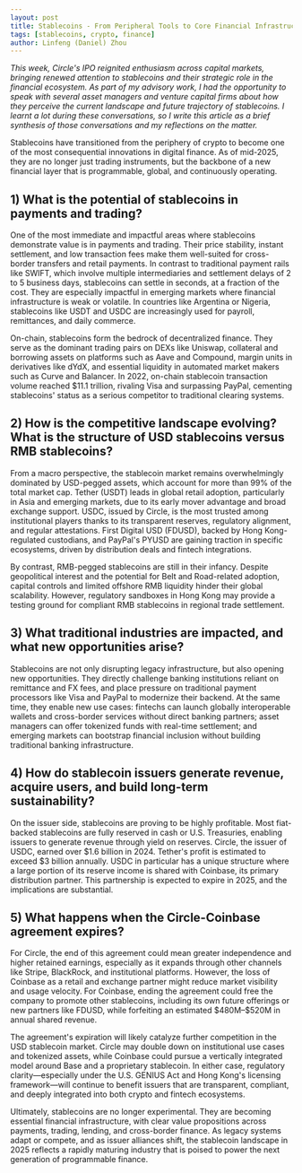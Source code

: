 ```yaml
---
layout: post
title: Stablecoins - From Peripheral Tools to Core Financial Infrastructure
tags: [stablecoins, crypto, finance]
author: Linfeng (Daniel) Zhou
---
```


*This week, Circle's IPO reignited enthusiasm across capital markets, bringing renewed attention to stablecoins and their strategic role in the financial ecosystem. As part of my advisory work, I had the opportunity to speak with several asset managers and venture capital firms about how they perceive the current landscape and future trajectory of stablecoins. I learnt a lot during these conversations, so I write this article as a brief synthesis of those conversations and my reflections on the matter.*

Stablecoins have transitioned from the periphery of crypto to become one of the most consequential innovations in digital finance. As of mid-2025, they are no longer just trading instruments, but the backbone of a new financial layer that is programmable, global, and continuously operating.

## 1) What is the potential of stablecoins in payments and trading?

One of the most immediate and impactful areas where stablecoins demonstrate value is in payments and trading. Their price stability, instant settlement, and low transaction fees make them well-suited for cross-border transfers and retail payments. In contrast to traditional payment rails like SWIFT, which involve multiple intermediaries and settlement delays of 2 to 5 business days, stablecoins can settle in seconds, at a fraction of the cost. They are especially impactful in emerging markets where financial infrastructure is weak or volatile. In countries like Argentina or Nigeria, stablecoins like USDT and USDC are increasingly used for payroll, remittances, and daily commerce.

On-chain, stablecoins form the bedrock of decentralized finance. They serve as the dominant trading pairs on DEXs like Uniswap, collateral and borrowing assets on platforms such as Aave and Compound, margin units in derivatives like dYdX, and essential liquidity in automated market makers such as Curve and Balancer. In 2022, on-chain stablecoin transaction volume reached \$11.1 trillion, rivaling Visa and surpassing PayPal, cementing stablecoins' status as a serious competitor to traditional clearing systems.

## 2) How is the competitive landscape evolving? What is the structure of USD stablecoins versus RMB stablecoins?

From a macro perspective, the stablecoin market remains overwhelmingly dominated by USD-pegged assets, which account for more than 99% of the total market cap. Tether (USDT) leads in global retail adoption, particularly in Asia and emerging markets, due to its early mover advantage and broad exchange support. USDC, issued by Circle, is the most trusted among institutional players thanks to its transparent reserves, regulatory alignment, and regular attestations. First Digital USD (FDUSD), backed by Hong Kong-regulated custodians, and PayPal's PYUSD are gaining traction in specific ecosystems, driven by distribution deals and fintech integrations.

By contrast, RMB-pegged stablecoins are still in their infancy. Despite geopolitical interest and the potential for Belt and Road-related adoption, capital controls and limited offshore RMB liquidity hinder their global scalability. However, regulatory sandboxes in Hong Kong may provide a testing ground for compliant RMB stablecoins in regional trade settlement.

## 3) What traditional industries are impacted, and what new opportunities arise?

Stablecoins are not only disrupting legacy infrastructure, but also opening new opportunities. They directly challenge banking institutions reliant on remittance and FX fees, and place pressure on traditional payment processors like Visa and PayPal to modernize their backend. At the same time, they enable new use cases: fintechs can launch globally interoperable wallets and cross-border services without direct banking partners; asset managers can offer tokenized funds with real-time settlement; and emerging markets can bootstrap financial inclusion without building traditional banking infrastructure.

## 4) How do stablecoin issuers generate revenue, acquire users, and build long-term sustainability?

On the issuer side, stablecoins are proving to be highly profitable. Most fiat-backed stablecoins are fully reserved in cash or U.S. Treasuries, enabling issuers to generate revenue through yield on reserves. Circle, the issuer of USDC, earned over \$1.6 billion in 2024. Tether's profit is estimated to exceed \$3 billion annually. USDC in particular has a unique structure where a large portion of its reserve income is shared with Coinbase, its primary distribution partner. This partnership is expected to expire in 2025, and the implications are substantial.

## 5) What happens when the Circle-Coinbase agreement expires?

For Circle, the end of this agreement could mean greater independence and higher retained earnings, especially as it expands through other channels like Stripe, BlackRock, and institutional platforms. However, the loss of Coinbase as a retail and exchange partner might reduce market visibility and usage velocity. For Coinbase, ending the agreement could free the company to promote other stablecoins, including its own future offerings or new partners like FDUSD, while forfeiting an estimated \$480M–\$520M in annual shared revenue.

The agreement's expiration will likely catalyze further competition in the USD stablecoin market. Circle may double down on institutional use cases and tokenized assets, while Coinbase could pursue a vertically integrated model around Base and a proprietary stablecoin. In either case, regulatory clarity—especially under the U.S. GENIUS Act and Hong Kong's licensing framework—will continue to benefit issuers that are transparent, compliant, and deeply integrated into both crypto and fintech ecosystems.

Ultimately, stablecoins are no longer experimental. They are becoming essential financial infrastructure, with clear value propositions across payments, trading, lending, and cross-border finance. As legacy systems adapt or compete, and as issuer alliances shift, the stablecoin landscape in 2025 reflects a rapidly maturing industry that is poised to power the next generation of programmable finance. 